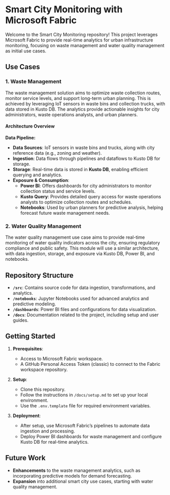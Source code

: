 
# Smart City Monitoring with Microsoft Fabric

Welcome to the Smart City Monitoring repository! This project leverages Microsoft Fabric to provide real-time analytics for urban infrastructure monitoring, focusing on waste management and water quality management as initial use cases.

## Use Cases

### 1. Waste Management
The waste management solution aims to optimize waste collection routes, monitor service levels, and support long-term urban planning. This is achieved by leveraging IoT sensors in waste bins and collection trucks, with data stored in Kusto DB. The analytics provide actionable insights for city administrators, waste operations analysts, and urban planners.

#### Architecture Overview

**Data Pipeline:**
- **Data Sources**: IoT sensors in waste bins and trucks, along with city reference data (e.g., zoning and weather).
- **Ingestion**: Data flows through pipelines and dataflows to Kusto DB for storage.
- **Storage**: Real-time data is stored in **Kusto DB**, enabling efficient querying and analytics.
- **Exposure & Consumption**:
  - **Power BI**: Offers dashboards for city administrators to monitor collection status and service levels.
  - **Kusto Query**: Provides detailed query access for waste operations analysts to optimize collection routes and schedules.
  - **Notebooks**: Used by urban planners for predictive analysis, helping forecast future waste management needs.

### 2. Water Quality Management 
The water quality management use case aims to provide real-time monitoring of water quality indicators across the city, ensuring regulatory compliance and public safety. This module will use a similar architecture, with data ingestion, storage, and exposure via Kusto DB, Power BI, and notebooks.

## Repository Structure
- **`/src`**: Contains source code for data ingestion, transformations, and analytics.
- **`/notebooks`**: Jupyter Notebooks used for advanced analytics and predictive modeling.
- **`/dashboards`**: Power BI files and configurations for data visualization.
- **`/docs`**: Documentation related to the project, including setup and user guides.

## Getting Started
1. **Prerequisites**:
   - Access to Microsoft Fabric workspace.
   - A GitHub Personal Access Token (classic) to connect to the Fabric workspace repository.

2. **Setup**:
   - Clone this repository.
   - Follow the instructions in `/docs/setup.md` to set up your local environment.
   - Use the `.env.template` file for required environment variables.

3. **Deployment**:
   - After setup, use Microsoft Fabric’s pipelines to automate data ingestion and processing.
   - Deploy Power BI dashboards for waste management and configure Kusto DB for real-time analytics.

## Future Work
- **Enhancements** to the waste management analytics, such as incorporating predictive models for demand forecasting.
- **Expansion** into additional smart city use cases, starting with water quality management.

